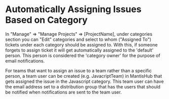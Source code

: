 # Automatically Assigning Issues Based on Category

In "Manage" => "Manage Projects" => [ProjectName], under categories section you can "Edit" categories and select to whom ("Assigned To") tickets under each category should be assigned to. With this, if someone forgets to assign ticket it will get automatically assigned to the 'default' person. This person is considered the 'category owner' for the purpose of email notifications. 

For teams that want to assign an issue to a team rather than a specific person, a team user can be created (e.g. JavacriptTeam) in MantisHub that gets assigned the issue in the Javascript category.  This team user can have the email address set to a distribution group that has the users that should be notified when notifications are sent to the team user.